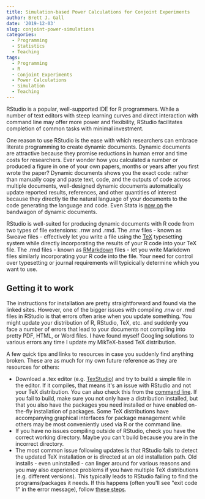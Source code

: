 ```yaml
---
title: Simulation-based Power Calculations for Conjoint Experiments
author: Brett J. Gall
date: '2019-12-03'
slug: conjoint-power-simulations
categories:
  - Programming
  - Statistics
  - Teaching
tags:
  - Programming
  - R
  - Conjoint Experiments
  - Power Calculations
  - Simulation
  - Teaching
---
```


RStudio is a popular, well-supported IDE for R programmers. While a number of text editors with steep learning curves and direct interaction with command line may offer more power and flexibility, RStudio facilitates completion of common tasks with minimal investment.

One reason to use RStudio is the ease with which researchers can embrace literate programming to create dynamic documents. Dynamic documents are attractive because they promise reductions in human error and time costs for researchers. Ever wonder how you calculated a number or produced a figure in one of your own papers, months or years after you first wrote the paper? Dynamic documents shows you the exact code: rather than manually copy and paste text, code, and the outputs of code across multiple documents, well-designed dynamic documents automatically update reported results, references, and other quantities of interest because they directly tie the natural language of your documents to the code generating the language and code. Even Stata is [now on](https://www.stata.com/features/overview/markdown/) the bandwagon of dynamic documents.

RStudio is well-suited for producing dynamic documents with R code from two types of file extensions: .rnw and .rmd. The .rnw files - known as Sweave files - effectively let you write a file using the [TeX](https://www.tug.org/begin.html) typesetting system while directly incorporating the results of your R code into your TeX file. The .rmd files - known as [RMarkdown](https://rmarkdown.rstudio.com/) files - let you write Markdown files similarly incorporating your R code into the file. Your need for control over typesetting or journal requirements will typicically determine which you want to use.

## Getting it to work

The instructions for installation are pretty straightforward and found via the linked sites. However, one of the bigger issues with compiling .rnw or .rmd files in RStudio is that errors often arise when you update something. You might update your distribution of R, RStudio, TeX, etc. and suddenly you face a number of errors that lead to your documents not compiling into pretty PDF, HTML, or Word files. I have found myself Googling solutions to various errors any time I update my MikTeX-based TeX distribution. 

A few quick tips and links to resources in case you suddenly find anything broken. These are as much for my own future reference as they are resources for others:

- Download a .tex editor (e.g. [TexStudio](https://www.texstudio.org/)) and try to build a simple file in the editor. If it compiles, that means it's an issue with RStudio and not your TeX distribution. You can also check this from the [command line](https://tex.stackexchange.com/questions/132704/how-to-build-knitr-document-from-the-command-line). If you fail to build, make sure you not only have a distribution installed, but that you also have the packages you need installed or have enabled on-the-fly installation of packages. Some TeX distributions have accompanying graphical interfaces for package management while others may be most conveniently used via R or the command line.
- If you have no issues compiling outside of RStudio, check you have the correct working directory. Maybe you can't build because you are in the incorrect directory.
- The most common issue following updates is that RStudio fails to detect the updated TeX installation or is directed at an old installation path. Old installs - even uninstalled - can linger around for various reasons and you may also experience problems if you have multiple TeX distributions (e.g. different versions). This typically leads to RStudio failing to find the programs/packages it needs. If this happens (often you'll see "exit code 1" in the error message), follow [these steps](https://tex.stackexchange.com/questions/429706/rstudio-not-detecting-miktex). 
